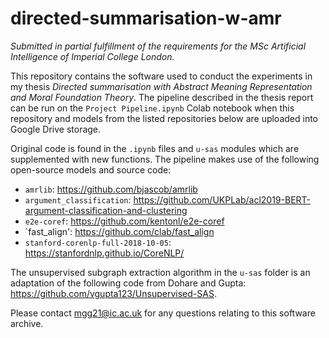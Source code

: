 # directed-summarisation-w-amr

*Submitted in partial fulfillment of the requirements for the MSc Artificial Intelligence of Imperial College London.*

This repository contains the software used to conduct the experiments in my thesis *Directed summarisation with Abstract Meaning Representation and Moral Foundation Theory*. The pipeline described in the thesis report can be run on the `Project Pipeline.ipynb` Colab notebook when this repository and models from the listed repositories below are uploaded into Google Drive storage.

Original code is found in the `.ipynb` files and `u-sas` modules which are supplemented with new functions. The pipeline makes use of the following open-source models and source code:

* `amrlib`: https://github.com/bjascob/amrlib
* `argument_classification`: https://github.com/UKPLab/acl2019-BERT-argument-classification-and-clustering
* `e2e-coref`: https://github.com/kentonl/e2e-coref
* `fast_align': https://github.com/clab/fast_align
* `stanford-corenlp-full-2018-10-05`: https://stanfordnlp.github.io/CoreNLP/

The unsupervised subgraph extraction algorithm in the `u-sas` folder is an adaptation of the following code from Dohare and Gupta: https://github.com/vgupta123/Unsupervised-SAS.

Please contact mgg21@ic.ac.uk for any questions relating to this software archive.
